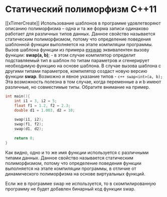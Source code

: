 # Статический полиморфизм C++11 #
[[xTimerCreate]]
Использование шаблонов в программе удовлетворяют описанию полиморфизма – одна и та же форма записи одинаково работает для различных типов данных. Данное свойство называется статическим полиморфизмом, потому что определение поведения шаблонной функции выполняется на этапе компиляции программы. Вызов шаблона функции из примера [exswap](Шаблоны.md#exswap) эквивалентен вызову функции: **swap(a, b)**; - в этом случае компилятор определит подставляемый тип в шаблон по типам параметров и сгенерирует необходимую функцию на основе шаблона. В случае вызова шаблона с другими типами параметров, компилятор создаст новую версию функции **swap**. Возможно и явное указание типов - ```c++
swap<int>(a, b);``` Эта возможность полезна в том случае, когда переменные a и b имеют различные, но совместимые типы. Обратите внимание на пример.

```c++
int main(){
    int i1 = 3, i2 = 5;
    float f1 = 1.2, f2 = 2.3;
    double d1 = 1.003, d2 = 10;
    
    swap(i1, i2);
    swap(f1, f2);
    swap(d1, d2);
    
    return 0;
}
```

Как видно, одно и то же имя функции используется с различными типами данных. Данное свойство называется статическим полиморфизмом, потому что определение поведения функции выполняется на этапе компиляции программы, в отличие от динамического полиморфизма на основе виртуальных функций.

Если же в программе swap не используется, то в скомпилированную программу не будет добавлен бинарный код функции swap.